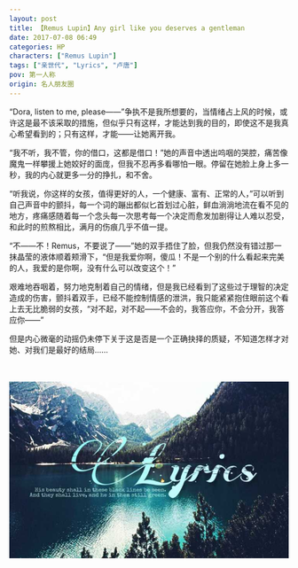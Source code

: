 ```yaml
---
layout: post
title: 【Remus Lupin】Any girl like you deserves a gentleman
date: 2017-07-08 06:49
categories: HP
characters: ["Remus Lupin"]
tags: ["亲世代", "Lyrics", "卢唐"]
pov: 第一人称
origin: 名人朋友圈
---
```


“Dora, listen to me, please——”争执不是我所想要的，当情绪占上风的时候，或许这是最不该采取的措施，但似乎只有这样，才能达到我的目的，即使这不是我真心希望看到的；只有这样，才能——让她离开我。

“我不听，我不管，你的借口，这都是借口！”她的声音中透出呜咽的哭腔，痛苦像魔鬼一样攀援上她姣好的面庞，但我不忍再多看哪怕一眼。停留在她脸上身上多一秒，我的内心就更多一分的挣扎，和不舍。

“听我说，你这样的女孩，值得更好的人，一个健康、富有、正常的人，”可以听到自己声音中的颤抖，每一个词的蹦出都似匕首划过心脏，鲜血淌淌地流在看不见的地方，疼痛感随着每一个念头每一次思考每一个决定而愈发加剧得让人难以忍受，和此时的煎熬相比，满月的伤痕几乎不值一提。

“不——不！Remus，不要说了——”她的双手捂住了脸，但我仍然没有错过那一抹晶莹的液体顺着颊滑下，“但是我爱你啊，傻瓜！不是一个别的什么看起来完美的人，我爱的是你啊，没有什么可以改变这个！”

艰难地吞咽着，努力地克制着自己的情绪，但是我已经看到了这些过于理智的决定造成的伤害，颤抖着双手，已经不能控制情感的泄洪，我只能紧紧抱住眼前这个看上去无比脆弱的女孩，“对不起，对不起——不会的，我答应你，不会分开，我答应你——”

但是内心微毫的动摇仍未停下关于这是否是一个正确抉择的质疑，不知道怎样才对她、对我们是最好的结局……

<br><br>
![](/assets/images/mrpyq/2017-07-08-Lyrics.jpg)
